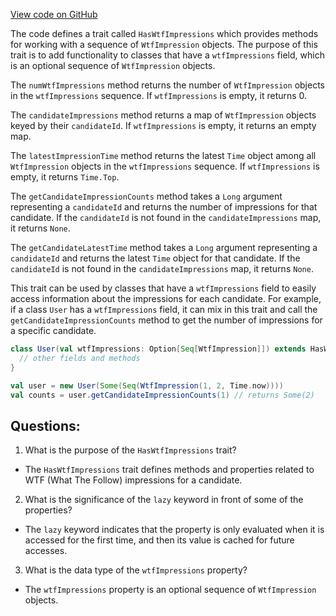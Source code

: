 [View code on GitHub](https://github.com/misbahsy/the-algorithm/follow-recommendations-service/common/src/main/scala/com/twitter/follow_recommendations/common/models/HasWtfImpressions.scala)

The code defines a trait called `HasWtfImpressions` which provides methods for working with a sequence of `WtfImpression` objects. The purpose of this trait is to add functionality to classes that have a `wtfImpressions` field, which is an optional sequence of `WtfImpression` objects.

The `numWtfImpressions` method returns the number of `WtfImpression` objects in the `wtfImpressions` sequence. If `wtfImpressions` is empty, it returns 0.

The `candidateImpressions` method returns a map of `WtfImpression` objects keyed by their `candidateId`. If `wtfImpressions` is empty, it returns an empty map.

The `latestImpressionTime` method returns the latest `Time` object among all `WtfImpression` objects in the `wtfImpressions` sequence. If `wtfImpressions` is empty, it returns `Time.Top`.

The `getCandidateImpressionCounts` method takes a `Long` argument representing a `candidateId` and returns the number of impressions for that candidate. If the `candidateId` is not found in the `candidateImpressions` map, it returns `None`.

The `getCandidateLatestTime` method takes a `Long` argument representing a `candidateId` and returns the latest `Time` object for that candidate. If the `candidateId` is not found in the `candidateImpressions` map, it returns `None`.

This trait can be used by classes that have a `wtfImpressions` field to easily access information about the impressions for each candidate. For example, if a class `User` has a `wtfImpressions` field, it can mix in this trait and call the `getCandidateImpressionCounts` method to get the number of impressions for a specific candidate. 

```scala
class User(val wtfImpressions: Option[Seq[WtfImpression]]) extends HasWtfImpressions {
  // other fields and methods
}

val user = new User(Some(Seq(WtfImpression(1, 2, Time.now))))
val counts = user.getCandidateImpressionCounts(1) // returns Some(2)
```
## Questions: 
 1. What is the purpose of the `HasWtfImpressions` trait?
- The `HasWtfImpressions` trait defines methods and properties related to WTF (What The Follow) impressions for a candidate.
2. What is the significance of the `lazy` keyword in front of some of the properties?
- The `lazy` keyword indicates that the property is only evaluated when it is accessed for the first time, and then its value is cached for future accesses.
3. What is the data type of the `wtfImpressions` property?
- The `wtfImpressions` property is an optional sequence of `WtfImpression` objects.